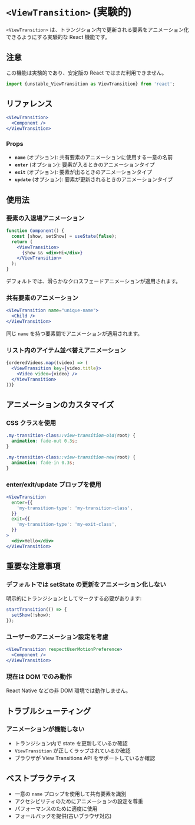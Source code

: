 # `<ViewTransition>` (実験的)

`<ViewTransition>` は、トランジション内で更新される要素をアニメーション化できるようにする実験的な React 機能です。

## 注意

この機能は実験的であり、安定版の React ではまだ利用できません。

```jsx
import {unstable_ViewTransition as ViewTransition} from 'react';
```

## リファレンス

```jsx
<ViewTransition>
  <Component />
</ViewTransition>
```

### Props

- **`name`** (オプション): 共有要素のアニメーションに使用する一意の名前
- **`enter`** (オプション): 要素が入るときのアニメーションタイプ
- **`exit`** (オプション): 要素が出るときのアニメーションタイプ
- **`update`** (オプション): 要素が更新されるときのアニメーションタイプ

## 使用法

### 要素の入退場アニメーション

```jsx
function Component() {
  const [show, setShow] = useState(false);
  return (
    <ViewTransition>
      {show && <div>Hi</div>}
    </ViewTransition>
  );
}
```

デフォルトでは、滑らかなクロスフェードアニメーションが適用されます。

### 共有要素のアニメーション

```jsx
<ViewTransition name="unique-name">
  <Child />
</ViewTransition>
```

同じ `name` を持つ要素間でアニメーションが適用されます。

### リスト内のアイテム並べ替えアニメーション

```jsx
{orderedVideos.map((video) => (
  <ViewTransition key={video.title}>
    <Video video={video} />
  </ViewTransition>
))}
```

## アニメーションのカスタマイズ

### CSS クラスを使用

```css
.my-transition-class::view-transition-old(root) {
  animation: fade-out 0.3s;
}

.my-transition-class::view-transition-new(root) {
  animation: fade-in 0.3s;
}
```

### enter/exit/update プロップを使用

```jsx
<ViewTransition
  enter={{
    'my-transition-type': 'my-transition-class',
  }}
  exit={{
    'my-transition-type': 'my-exit-class',
  }}
>
  <div>Hello</div>
</ViewTransition>
```

## 重要な注意事項

### デフォルトでは setState の更新をアニメーション化しない

明示的にトランジションとしてマークする必要があります:

```jsx
startTransition(() => {
  setShow(!show);
});
```

### ユーザーのアニメーション設定を考慮

```jsx
<ViewTransition respectUserMotionPreference>
  <Component />
</ViewTransition>
```

### 現在は DOM でのみ動作

React Native などの非 DOM 環境では動作しません。

## トラブルシューティング

### アニメーションが機能しない

- トランジション内で state を更新しているか確認
- `ViewTransition` が正しくラップされているか確認
- ブラウザが View Transitions API をサポートしているか確認

## ベストプラクティス

- 一意の `name` プロップを使用して共有要素を識別
- アクセシビリティのためにアニメーションの設定を尊重
- パフォーマンスのために適度に使用
- フォールバックを提供(古いブラウザ対応)

